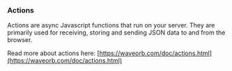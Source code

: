 ### Actions

Actions are async Javascript functions that run on your server. They are primarily used for receiving, storing and sending JSON data to and from the browser.

Read more about actions here:
[https://waveorb.com/doc/actions.html](https://waveorb.com/doc/actions.html)
